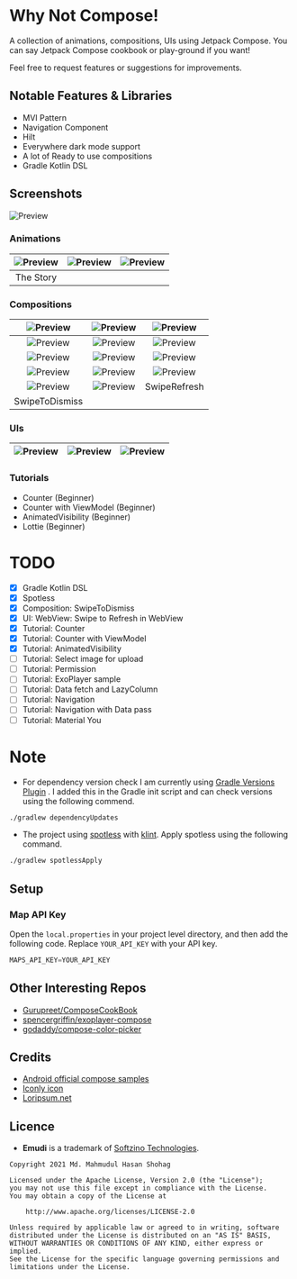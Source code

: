 # Why Not Compose!

A collection of animations, compositions, UIs using Jetpack Compose. You can say Jetpack Compose
cookbook or play-ground if you want!

Feel free to request features or suggestions for improvements.

## Notable Features & Libraries

- MVI Pattern
- Navigation Component
- Hilt
- Everywhere dark mode support
- A lot of Ready to use compositions
- Gradle Kotlin DSL

## Screenshots

![Preview](images/animated-text-and-bubbles.gif)

### Animations

| ![Preview](images/animated-text-and-bubbles.png) | ![Preview](images/emudi.png) | ![Preview](images/running-car.png) |
| :------: | :------: | :------: |
| The Story |  |  |

### Compositions

| ![Preview](images/app-bar.png) | ![Preview](images/button.png) | ![Preview](images/card.png) |
| :------: | :------: | :------: |
| ![Preview](images/check-box.png) | ![Preview](images/drop-down.png) | ![Preview](images/grid.png) |
| ![Preview](images/list-item.png) | ![Preview](images/lists.png) | ![Preview](images/loading-indicator.png) |
| ![Preview](images/radio-button.png) | ![Preview](images/scaffold.png) | ![Preview](images/snackbar.png) |
| ![Preview](images/switch.png) | ![Preview](images/text-fields.png) | SwipeRefresh |
| SwipeToDismiss |  |  |

### UIs

| ![Preview](images/map-view.png) | ![Preview](images/otp-code-verify.png) | ![Preview](images/web-view.png) |
| :------: | :------: | :------: |

### Tutorials

- Counter (Beginner)
- Counter with ViewModel (Beginner)
- AnimatedVisibility (Beginner)
- Lottie (Beginner)

# TODO

- [x] Gradle Kotlin DSL
- [x] Spotless
- [x] Composition: SwipeToDismiss
- [x] UI: WebView: Swipe to Refresh in WebView
- [x] Tutorial: Counter
- [x] Tutorial: Counter with ViewModel
- [x] Tutorial: AnimatedVisibility
- [ ] Tutorial: Select image for upload
- [ ] Tutorial: Permission
- [ ] Tutorial: ExoPlayer sample
- [ ] Tutorial: Data fetch and LazyColumn
- [ ] Tutorial: Navigation
- [ ] Tutorial: Navigation with Data pass
- [ ] Tutorial: Material You

# Note

- For dependency version check I am currently
  using [Gradle Versions Plugin](https://github.com/ben-manes/gradle-versions-plugin#using-a-gradle-init-script)
  . I added this in the Gradle init script and can check versions using the following commend.

```bash
./gradlew dependencyUpdates
```

- The project using [spotless](https://github.com/diffplug/spotless/tree/main/plugin-gradle)
  with [klint](https://github.com/pinterest/ktlint). Apply spotless using the following command.

```bash
./gradlew spotlessApply
```

## Setup

### Map API Key

Open the `local.properties` in your project level directory, and then add the following code.
Replace `YOUR_API_KEY` with your API key.

```groovy
MAPS_API_KEY=YOUR_API_KEY
```

## Other Interesting Repos

- [Gurupreet/ComposeCookBook](https://github.com/Gurupreet/ComposeCookBook)
- [spencergriffin/exoplayer-compose](https://github.com/spencergriffin/exoplayer-compose)
- [godaddy/compose-color-picker](https://github.com/godaddy/compose-color-picker)

## Credits

- [Android official compose samples](https://cs.android.com/androidx/platform/tools/dokka-devsite-plugin/+/master:testData/compose/samples/)
- [Iconly icon](https://freebiesbug.com/figma-freebies/iconly/)
- [Loripsum.net](https://loripsum.net)

## Licence

- **Emudi** is a trademark of [Softzino Technologies](https://softzino.com/).

```
Copyright 2021 Md. Mahmudul Hasan Shohag

Licensed under the Apache License, Version 2.0 (the "License");
you may not use this file except in compliance with the License.
You may obtain a copy of the License at

    http://www.apache.org/licenses/LICENSE-2.0

Unless required by applicable law or agreed to in writing, software
distributed under the License is distributed on an "AS IS" BASIS,
WITHOUT WARRANTIES OR CONDITIONS OF ANY KIND, either express or implied.
See the License for the specific language governing permissions and
limitations under the License.
```